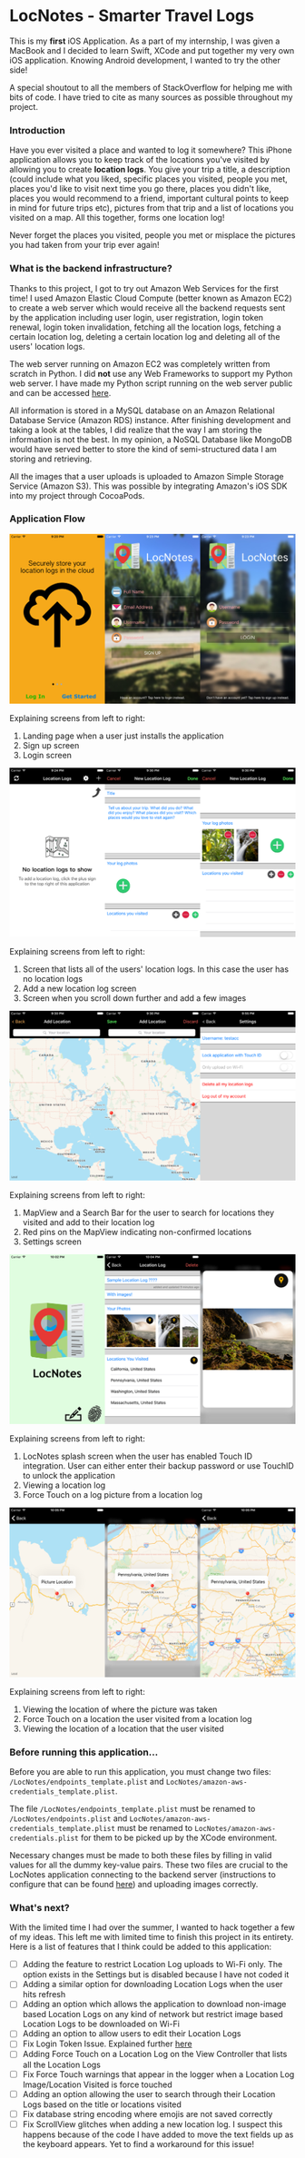 # LocNotes - Smarter Travel Logs

This is my **first** iOS Application. As a part of my internship, I was given a MacBook and I decided to learn Swift, XCode and put together my very own iOS application.
Knowing Android development, I wanted to try the other side!

A special shoutout to all the members of StackOverflow for helping me with bits of code. I have tried to cite as many sources as possible throughout
my project.

### Introduction
Have you ever visited a place and wanted to log it somewhere? This iPhone application allows you to keep track of the locations you've visited by
allowing you to create **location logs**. You give your trip a title, a description (could include what you liked, specific places you visited, people
you met, places you'd like to visit next time you go there, places you didn't like, places you would recommend to a friend, important cultural points
to keep in mind for future trips etc), pictures from that trip and a list of locations you visited on a map. All this together, forms one location log!

Never forget the places you visited, people you met or misplace the pictures you had taken from your trip ever again!

### What is the backend infrastructure?

Thanks to this project, I got to try out Amazon Web Services for the first time! I used Amazon Elastic Cloud Compute (better known as Amazon EC2) to create a web server
which would receive all the backend requests sent by the application including user login, user registration, login token renewal, login token invalidation,
fetching all the location logs, fetching a certain location log, deleting a certain location log and deleting all of the users' location logs.

The web server running on Amazon EC2 was completely written from scratch in Python. I did **not** use any Web Frameworks to support my Python web server.
I have made my Python script running on the web server public and can be accessed [here](https://github.com/akshitsoota/LocNotes-EC2Backend).

All information is stored in a MySQL database on an Amazon Relational Database Service (Amazon RDS) instance. After finishing development and 
taking a look at the tables, I did realize that the way I am storing the information is not the best. In my opinion, a NoSQL Database like
MongoDB would have served better to store the kind of semi-structured data I am storing and retrieving.

All the images that a user uploads is uploaded to Amazon Simple Storage Service (Amazon S3). 
This was possible by integrating Amazon's iOS SDK into my project through CocoaPods.

### Application Flow

![Screenshots Set 1](/app-screenshots/app-screenshot-set1.png?raw=true)

Explaining screens from left to right:

1. Landing page when a user just installs the application
2. Sign up screen
3. Login screen

![Screenshots Set 2](/app-screenshots/app-screenshot-set2.png?raw=true)

Explaining screens from left to right:

1. Screen that lists all of the users' location logs. In this case the user has no location logs
2. Add a new location log screen
3. Screen when you scroll down further and add a few images

![Screenshots Set 3](/app-screenshots/app-screenshot-set3.png?raw=true)

Explaining screens from left to right:

1. MapView and a Search Bar for the user to search for locations they visited and add to their location log
2. Red pins on the MapView indicating non-confirmed locations
3. Settings screen

![Screenshots Set 4](/app-screenshots/app-screenshot-set4.png?raw=true)

Explaining screens from left to right:

1. LocNotes splash screen when the user has enabled Touch ID integration. User can either enter their backup password or use TouchID to unlock the application
2. Viewing a location log
3. Force Touch on a log picture from a location log

![Screenshots Set 5](/app-screenshots/app-screenshot-set5.png?raw=true)

Explaining screens from left to right:

1. Viewing the location of where the picture was taken
2. Force Touch on a location the user visited from a location log
3. Viewing the location of a location that the user visited

### Before running this application...

Before you are able to run this application, you must change two files: `/LocNotes/endpoints_template.plist` and `LocNotes/amazon-aws-credentials_template.plist`.

The file `/LocNotes/endpoints_template.plist` must be renamed to `/LocNotes/endpoints.plist` and `LocNotes/amazon-aws-credentials_template.plist` must be renamed to `LocNotes/amazon-aws-credentials.plist` for them to be picked up by the XCode environment.

Necessary changes must be made to both these files by filling in valid values for all the dummy key-value pairs. These two files are crucial to the LocNotes application connecting to the backend server (instructions to configure that can be found [here](https://github.com/akshitsoota/LocNotes-EC2Backend)) and uploading images correctly.

### What's next?

With the limited time I had over the summer, I wanted to hack together a few of my ideas. This left me with limited time to finish this project in its
entirety. Here is a list of features that I think could be added to this application:

- [ ] Adding the feature to restrict Location Log uploads to Wi-Fi only. The option exists in the Settings but is disabled because I have not coded it
- [ ] Adding a similar option for downloading Location Logs when the user hits refresh
- [ ] Adding an option which allows the application to download non-image based Location Logs on any kind of network but restrict image based Location Logs to be downloaded on Wi-Fi
- [ ] Adding an option to allow users to edit their Location Logs
- [ ] Fix Login Token Issue. Explained further [here](https://github.com/akshitsoota/LocNotes-EC2Backend/blob/master/README.md#logintokenissue)
- [ ] Adding Force Touch on a Location Log on the View Controller that lists all the Location Logs
- [ ] Fix Force Touch warnings that appear in the logger when a Location Log Image/Location Visited is force touched
- [ ] Adding an option allowing the user to search through their Location Logs based on the title or locations visited
- [ ] Fix database string encoding where emojis are not saved correctly
- [ ] Fix ScrollView glitches when adding a new location log. I suspect this happens because of the code I have added to move the text fields up as the keyboard appears. Yet to find a workaround for this issue!
